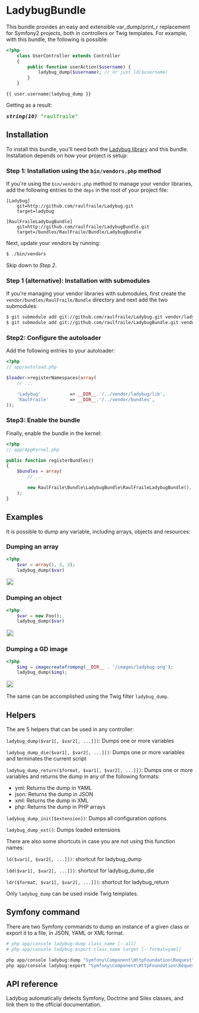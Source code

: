LadybugBundle
=============

This bundle provides an easy and extensible var_dump/print_r replacement for
Symfony2 projects, both in controllers or Twig templates. For example, with this
bundle, the following is possible:

``` php
<?php
    class UserController extends Controller
    {
        public function userAction($username) {
            ladybug_dump($username); // or just ld($username)
        }
    }
```

``` jinja
{{ user.username|ladybug_dump }}
```

Getting as a result:

<pre><strong><em>string(10)</em></strong> <span style="color:#080">"raulfraile"</span></pre>

## Installation

To install this bundle, you'll need both the [Ladybug library](/raulfraile/Ladybug)
and this bundle. Installation depends on how your project is setup:

### Step 1: Installation using the `bin/vendors.php` method

If you're using the `bin/vendors.php` method to manage your vendor libraries,
add the following entries to the `deps` in the root of your project file:

```
[Ladybug]
    git=http://github.com/raulfraile/Ladybug.git
    target=ladybug

[RaulFraileLadybugBundle]
    git=http://github.com/raulfraile/LadybugBundle.git
    target=/bundles/RaulFraile/Bundle/LadybugBundle
```

Next, update your vendors by running:

``` bash
$ ./bin/vendors
```

Skip down to *Step 2*.

### Step 1 (alternative): Installation with submodules

If you're managing your vendor libraries with submodules, first create the
`vendor/bundles/RaulFraile/Bundle` directory and next add the two submodules:

``` bash
$ git submodule add git://github.com/raulfraile/Ladybug.git vendor/ladybug
$ git submodule add git://github.com/raulfraile/LadybugBundle.git vendor/bundles/RaulFraile/Bundle/LadybugBundle
```
### Step2: Configure the autoloader

Add the following entries to your autoloader:

``` php
<?php
// app/autoload.php

$loader->registerNamespaces(array(
    // ...

    'Ladybug'           => __DIR__.'/../vendor/ladybug/lib',
    'RaulFraile'        => __DIR__.'/../vendor/bundles',
));
```

### Step3: Enable the bundle

Finally, enable the bundle in the kernel:

``` php
<?php
// app/AppKernel.php

public function registerBundles()
{
    $bundles = array(
        // ...

        new RaulFraile\Bundle\LadybugBundle\RaulFraileLadybugBundle(),
    );
}
```

## Examples

It is possible to dump any variable, including arrays, objects and resources:
    
### Dumping an array

``` php
<?php
    $var = array(1, 2, 3);
    ladybug_dump($var)
```

<img style="border:1px solid #ccc; padding:1px" src="https://github.com/raulfraile/Ladybug/raw/master/examples/images/array_example.png" />

### Dumping an object

``` php
<?php
    $var = new Foo();
    ladybug_dump($var)
```

<img style="border:1px solid #ccc; padding:1px" src="https://github.com/raulfraile/Ladybug/raw/master/examples/images/object_example.png" />

### Dumping a GD image

``` php
<?php
    $img = imagecreatefrompng(__DIR__ . '/images/ladybug.png');
    ladybug_dump($img);
```
    
<img style="border:1px solid #ccc; padding:1px" src="https://github.com/raulfraile/Ladybug/raw/master/examples/images/gd_example.png" />

The same can be accomplished using the Twig filter `ladybug_dump`.

## Helpers

The are 5 helpers that can be used in any controller:

`ladybug_dump($var1[, $var2[, ...]])`: Dumps one or more variables

`ladybug_dump_die($var1[, $var2[, ...]])`: Dumps one or more variables and 
terminates the current script

`ladybug_dump_return($format, $var1[, $var2[, ...]])`: Dumps one or more variables and
returns the dump in any of the following formats:

* yml: Returns the dump in YAML
* json: Returns the dump in JSON
* xml: Returns the dump in XML
* php: Returns the dump in PHP arrays
        
`ladybug_dump_ini([$extension])`: Dumps all configuration options 
        
`ladybug_dump_ext()`: Dumps loaded extensions
        
There are also some shortcuts in case you are not using this function names:
        
`ld($var1[, $var2[, ...]])`: shortcut for ladybug_dump
        
`ldd($var1[, $var2[, ...]])`: shortcut for ladybug_dump_die
        
`ldr($format, $var1[, $var2[, ...]])`: shortcut for ladybug_return

Only `ladybug_dump` can be used inside Twig templates.
        
## Symfony command

There are two Symfony commands to dump an instance of a given class or export it to
a file, in JSON, YAML or XML format.

``` bash
# php app/console ladybug:dump class_name [--all]
# php app/console ladybug:export class_name target [--format=yaml]

php app/console ladybug:dump "Symfony\Component\HttpFoundation\Request"
php app/console ladybug:export "Symfony\Component\HttpFoundation\Request" export.json --format=json
```

## API reference

Ladybug automatically detects Symfony, Doctrine and Silex classes, and link them to the
official documentation.
